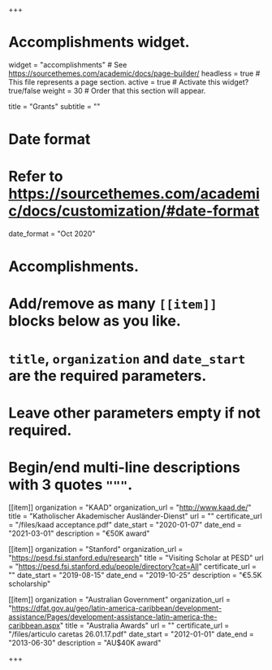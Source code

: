 +++
# Accomplishments widget.
widget = "accomplishments"  # See https://sourcethemes.com/academic/docs/page-builder/
headless = true  # This file represents a page section.
active = true  # Activate this widget? true/false
weight = 30  # Order that this section will appear.

title = "Grants"
subtitle = ""

# Date format
#   Refer to https://sourcethemes.com/academic/docs/customization/#date-format
date_format = "Oct 2020"

# Accomplishments.
#   Add/remove as many `[[item]]` blocks below as you like.
#   `title`, `organization` and `date_start` are the required parameters.
#   Leave other parameters empty if not required.
#   Begin/end multi-line descriptions with 3 quotes `"""`.

[[item]]
  organization = "KAAD"
  organization_url = "http://www.kaad.de/"
  title = "Katholischer Akademischer Ausländer-Dienst"
  url = ""
  certificate_url = "/files/kaad acceptance.pdf"
  date_start = "2020-01-07"
  date_end = "2021-03-01"
  description = "€50K award"
  
[[item]]
  organization = "Stanford"
  organization_url = "https://pesd.fsi.stanford.edu/research"
  title = "Visiting Scholar at PESD"
  url = "https://pesd.fsi.stanford.edu/people/directory?cat=All"
  certificate_url = ""
  date_start = "2019-08-15"
  date_end = "2019-10-25"
  description = "€5.5K scholarship"


[[item]]
  organization = "Australian Government"
  organization_url = "https://dfat.gov.au/geo/latin-america-caribbean/development-assistance/Pages/development-assistance-latin-america-the-caribbean.aspx"
  title = "Australia Awards"
  url = ""
  certificate_url = "/files/articulo caretas 26.01.17.pdf"
  date_start = "2012-01-01"
  date_end = "2013-06-30"
  description = "AU$40K award"
  


+++
